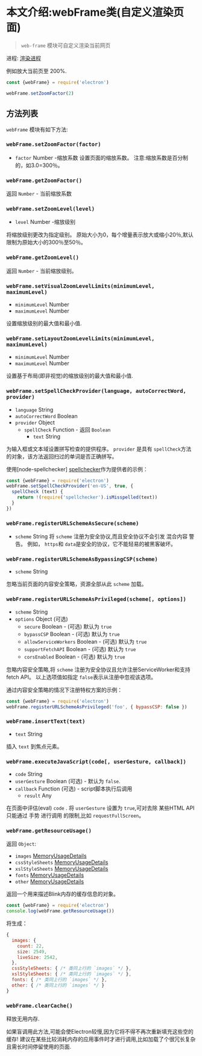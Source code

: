# 本文介绍:webFrame类(自定义渲染页面)

> `web-frame` 模块可自定义渲染当前网页

进程: [渲染进程](../glossary.md#renderer-process)      

例如放大当前页至 200%.
```javascript
const {webFrame} = require('electron')

webFrame.setZoomFactor(2)
```

## 方法列表

`webFrame` 模块有如下方法:

### `webFrame.setZoomFactor(factor)`
* `factor` Number -缩放系数
设置页面的缩放系数。
注意:缩放系数是百分制的，如3.0=300％。

### `webFrame.getZoomFactor()`

返回 `Number` - 当前缩放系数

### `webFrame.setZoomLevel(level)`

* `level` Number -缩放级别

将缩放级别更改为指定级别。
原始大小为0，每个增量表示放大或缩小20％,默认限制为原始大小的300％至50％。

### `webFrame.getZoomLevel()`

返回 `Number` - 当前缩放级别。


### `webFrame.setVisualZoomLevelLimits(minimumLevel, maximumLevel)`

* `minimumLevel` Number
* `maximumLevel` Number

设置缩放级别的最大值和最小值.

### `webFrame.setLayoutZoomLevelLimits(minimumLevel, maximumLevel)`

* `minimumLevel` Number
* `maximumLevel` Number

设置基于布局(即非视觉)的缩放级别的最大值和最小值.

### `webFrame.setSpellCheckProvider(language, autoCorrectWord, provider)`

* `language` String
* `autoCorrectWord` Boolean
* `provider` Object
  * `spellCheck` Function - 返回 `Boolean`
    * `text` String

为输入框或文本域设置拼写检查的提供程序。
 `provider` 是具有 `spellCheck`方法的对象，该方法返回扫过的单词是否正确拼写。
 
使用[node-spellchecker] [spellchecker]作为提供者的示例：
```javascript
const {webFrame} = require('electron')
webFrame.setSpellCheckProvider('en-US', true, {
  spellCheck (text) {
    return !(require('spellchecker').isMisspelled(text))
  }
})
```

### `webFrame.registerURLSchemeAsSecure(scheme)`

* `scheme` String
将 `scheme` 注册为安全协议,而且安全协议不会引发 混合内容 警告。
例如， `https`和 `data`是安全的协议，它不能轻易的被黑客破坏。

### `webFrame.registerURLSchemeAsBypassingCSP(scheme)`

* `scheme` String

忽略当前页面的内容安全策略，资源全部从此 `scheme` 加载。

### `webFrame.registerURLSchemeAsPrivileged(scheme[, options])`

* `scheme` String
* `options` Object (可选)
  * `secure` Boolean - (可选) 默认为 `true`
  * `bypassCSP` Boolean - (可选) 默认为 `true`
  * `allowServiceWorkers` Boolean - (可选) 默认为 `true`
  * `supportFetchAPI` Boolean - (可选) 默认为 `true`
  * `corsEnabled` Boolean - (可选) 默认为 `true`

忽略内容安全策略,将 `scheme` 注册为安全协议且允许注册ServiceWorker和支持fetch API。
以上选项值如指定 `false`表示从注册中忽视该选项。

通过内容安全策略的情况下注册特权方案的示例：
```javascript
const {webFrame} = require('electron')
webFrame.registerURLSchemeAsPrivileged('foo', { bypassCSP: false })
```

### `webFrame.insertText(text)`

* `text` String

插入 `text` 到焦点元素。

### `webFrame.executeJavaScript(code[, userGesture, callback])`

* `code` String
* `userGesture` Boolean (可选) - 默认为 `false`.
* `callback` Function (可选) - script脚本执行后调用
  * `result` Any

在页面中评估(eval) `code` .
将 `userGesture` 设置为 `true`,可对去除 某些HTML API 只能通过 手势 进行调用 的限制,比如 `requestFullScreen`。

### `webFrame.getResourceUsage()`

返回 `Object`:

* `images` [MemoryUsageDetails](structures/memory-usage-details.md)
* `cssStyleSheets` [MemoryUsageDetails](structures/memory-usage-details.md)
* `xslStyleSheets` [MemoryUsageDetails](structures/memory-usage-details.md)
* `fonts` [MemoryUsageDetails](structures/memory-usage-details.md)
* `other` [MemoryUsageDetails](structures/memory-usage-details.md)

返回一个用来描述Blink内存的缓存信息的对象。

```javascript
const {webFrame} = require('electron')
console.log(webFrame.getResourceUsage())
```

将生成：
```javascript
{
  images: {
    count: 22,
    size: 2549,
    liveSize: 2542,
  },
  cssStyleSheets: { /* 类同上行的 `images` */ },
  xslStyleSheets: { /* 类同上行的 `images` */ },
  fonts: { /* 类同上行的 `images` */ },
  other: { /* 类同上行的 `images` */ }
}
```

### `webFrame.clearCache()`

释放无用内存.

如果盲调用此方法,可能会使Electron较慢,因为它将不得不再次重新填充这些空的缓存!
建议在某些比较消耗内存的应用事件时才进行调用,比如加载了个很冗长复杂且需长时间停留使用的页面.

[spellchecker]: https://github.com/atom/node-spellchecker